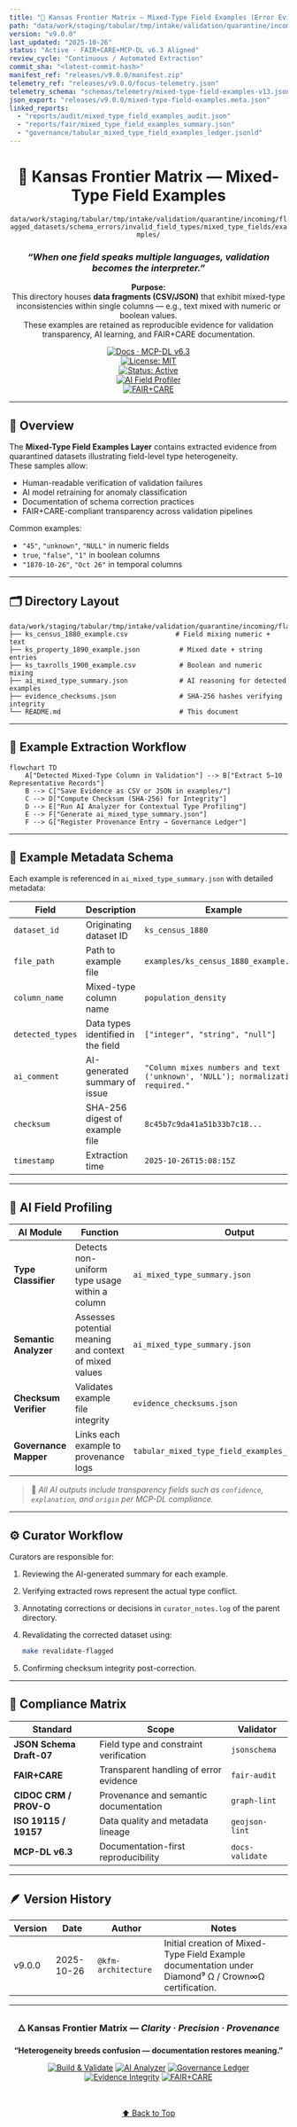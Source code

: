 ```yaml
---
title: "📘 Kansas Frontier Matrix — Mixed-Type Field Examples (Error Evidence Layer · Diamond⁹ Ω / Crown∞Ω Certified)"
path: "data/work/staging/tabular/tmp/intake/validation/quarantine/incoming/flagged_datasets/schema_errors/invalid_field_types/mixed_type_fields/examples/README.md"
version: "v9.0.0"
last_updated: "2025-10-26"
status: "Active · FAIR+CARE+MCP-DL v6.3 Aligned"
review_cycle: "Continuous / Automated Extraction"
commit_sha: "<latest-commit-hash>"
manifest_ref: "releases/v9.0.0/manifest.zip"
telemetry_ref: "releases/v9.0.0/focus-telemetry.json"
telemetry_schema: "schemas/telemetry/mixed-type-field-examples-v13.json"
json_export: "releases/v9.0.0/mixed-type-field-examples.meta.json"
linked_reports:
  - "reports/audit/mixed_type_field_examples_audit.json"
  - "reports/fair/mixed_type_field_examples_summary.json"
  - "governance/tabular_mixed_type_field_examples_ledger.jsonld"
---
```


<div align="center">

# 📘 Kansas Frontier Matrix — **Mixed-Type Field Examples**  
`data/work/staging/tabular/tmp/intake/validation/quarantine/incoming/flagged_datasets/schema_errors/invalid_field_types/mixed_type_fields/examples/`

### *“When one field speaks multiple languages, validation becomes the interpreter.”*

**Purpose:**  
This directory houses **data fragments (CSV/JSON)** that exhibit mixed-type inconsistencies within single columns — e.g., text mixed with numeric or boolean values.  
These examples are retained as reproducible evidence for validation transparency, AI learning, and FAIR+CARE documentation.

[![Docs · MCP-DL v6.3](https://img.shields.io/badge/Docs-MCP--DL%20v6.3-blue)](../../../../../../../../../../../../../../../../../../../../docs/architecture/repo-focus.md)  
[![License: MIT](https://img.shields.io/badge/License-MIT-green)](../../../../../../../../../../../../../../../../../../../../LICENSE)  
[![Status: Active](https://img.shields.io/badge/Status-Active-orange)]()  
[![AI Field Profiler](https://img.shields.io/badge/AI%20Field%20Profiler-Enabled%20✓-teal)]()  
[![FAIR+CARE](https://img.shields.io/badge/FAIR-CARE-blueviolet)]()

</div>

---

## 🧭 Overview

The **Mixed-Type Field Examples Layer** contains extracted evidence from quarantined datasets illustrating field-level type heterogeneity.  
These samples allow:
- Human-readable verification of validation failures  
- AI model retraining for anomaly classification  
- Documentation of schema correction practices  
- FAIR+CARE-compliant transparency across validation pipelines  

Common examples:
- `"45"`, `"unknown"`, `"NULL"` in numeric fields  
- `true`, `"false"`, `"1"` in boolean columns  
- `"1870-10-26"`, `"Oct 26"` in temporal columns  

---

## 🗂️ Directory Layout

```text
data/work/staging/tabular/tmp/intake/validation/quarantine/incoming/flagged_datasets/schema_errors/invalid_field_types/mixed_type_fields/examples/
├── ks_census_1880_example.csv            # Field mixing numeric + text
├── ks_property_1890_example.json          # Mixed date + string entries
├── ks_taxrolls_1900_example.csv           # Boolean and numeric mixing
├── ai_mixed_type_summary.json             # AI reasoning for detected examples
├── evidence_checksums.json                # SHA-256 hashes verifying integrity
└── README.md                              # This document
````

---

## 🔁 Example Extraction Workflow

```mermaid
flowchart TD
    A["Detected Mixed-Type Column in Validation"] --> B["Extract 5–10 Representative Records"]
    B --> C["Save Evidence as CSV or JSON in examples/"]
    C --> D["Compute Checksum (SHA-256) for Integrity"]
    D --> E["Run AI Analyzer for Contextual Type Profiling"]
    E --> F["Generate ai_mixed_type_summary.json"]
    F --> G["Register Provenance Entry → Governance Ledger"]
```

---

## 📄 Example Metadata Schema

Each example is referenced in `ai_mixed_type_summary.json` with detailed metadata:

| Field            | Description                        | Example                                                                        |
| ---------------- | ---------------------------------- | ------------------------------------------------------------------------------ |
| `dataset_id`     | Originating dataset ID             | `ks_census_1880`                                                               |
| `file_path`      | Path to example file               | `examples/ks_census_1880_example.csv`                                          |
| `column_name`    | Mixed-type column name             | `population_density`                                                           |
| `detected_types` | Data types identified in the field | `["integer", "string", "null"]`                                                |
| `ai_comment`     | AI-generated summary of issue      | `"Column mixes numbers and text ('unknown', 'NULL'); normalization required."` |
| `checksum`       | SHA-256 digest of example file     | `8c45b7c9da41a51b33b7c18...`                                                   |
| `timestamp`      | Extraction time                    | `2025-10-26T15:08:15Z`                                                         |

---

## 🤖 AI Field Profiling

| AI Module             | Function                                               | Output                                            |
| --------------------- | ------------------------------------------------------ | ------------------------------------------------- |
| **Type Classifier**   | Detects non-uniform type usage within a column         | `ai_mixed_type_summary.json`                      |
| **Semantic Analyzer** | Assesses potential meaning and context of mixed values | `ai_mixed_type_summary.json`                      |
| **Checksum Verifier** | Validates example file integrity                       | `evidence_checksums.json`                         |
| **Governance Mapper** | Links each example to provenance logs                  | `tabular_mixed_type_field_examples_ledger.jsonld` |

> 🧠 *All AI outputs include transparency fields such as `confidence`, `explanation`, and `origin` per MCP-DL compliance.*

---

## ⚙️ Curator Workflow

Curators are responsible for:

1. Reviewing the AI-generated summary for each example.
2. Verifying extracted rows represent the actual type conflict.
3. Annotating corrections or decisions in `curator_notes.log` of the parent directory.
4. Revalidating the corrected dataset using:

   ```bash
   make revalidate-flagged
   ```
5. Confirming checksum integrity post-correction.

---

## 🧾 Compliance Matrix

| Standard                 | Scope                                  | Validator       |
| ------------------------ | -------------------------------------- | --------------- |
| **JSON Schema Draft-07** | Field type and constraint verification | `jsonschema`    |
| **FAIR+CARE**            | Transparent handling of error evidence | `fair-audit`    |
| **CIDOC CRM / PROV-O**   | Provenance and semantic documentation  | `graph-lint`    |
| **ISO 19115 / 19157**    | Data quality and metadata lineage      | `geojson-lint`  |
| **MCP-DL v6.3**          | Documentation-first reproducibility    | `docs-validate` |

---

## 🪶 Version History

| Version | Date       | Author              | Notes                                                                                                |
| ------- | ---------- | ------------------- | ---------------------------------------------------------------------------------------------------- |
| v9.0.0  | 2025-10-26 | `@kfm-architecture` | Initial creation of Mixed-Type Field Example documentation under Diamond⁹ Ω / Crown∞Ω certification. |

---

<div align="center">

### 🜂 Kansas Frontier Matrix — *Clarity · Precision · Provenance*

**“Heterogeneity breeds confusion — documentation restores meaning.”**

[![Build & Validate](https://img.shields.io/github/actions/workflow/status/bartytime4life/Kansas-Frontier-Matrix/validate.yml?label=Build+%26+Validate)]()
[![AI Analyzer](https://img.shields.io/badge/AI%20Analyzer-Active%20✓-teal)]()
[![Governance Ledger](https://img.shields.io/badge/Governance-Ledger%20Linked-blueviolet)]()
[![Evidence Integrity](https://img.shields.io/badge/Evidence-Verified-lightgrey)]()
[![FAIR+CARE](https://img.shields.io/badge/FAIR-CARE-green)]()

<br><br> <a href="#-kansas-frontier-matrix--mixed-type-field-examples-error-evidence-layer--diamond⁹-Ω--crown∞Ω-certified">⬆ Back to Top</a>

</div>
